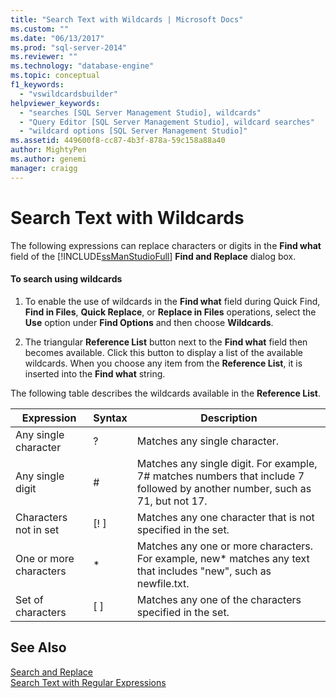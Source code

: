 ```yaml
---
title: "Search Text with Wildcards | Microsoft Docs"
ms.custom: ""
ms.date: "06/13/2017"
ms.prod: "sql-server-2014"
ms.reviewer: ""
ms.technology: "database-engine"
ms.topic: conceptual
f1_keywords:
  - "vswildcardsbuilder"
helpviewer_keywords: 
  - "searches [SQL Server Management Studio], wildcards"
  - "Query Editor [SQL Server Management Studio], wildcard searches"
  - "wildcard options [SQL Server Management Studio]"
ms.assetid: 449600f8-cc87-4b3f-878a-59c158a88a40
author: MightyPen
ms.author: genemi
manager: craigg
---
```

# Search Text with Wildcards
  The following expressions can replace characters or digits in the **Find what** field of the [!INCLUDE[ssManStudioFull](../../includes/ssmanstudiofull-md.md)] **Find and Replace** dialog box.  
  
#### To search using wildcards  
  
1.  To enable the use of wildcards in the **Find what** field during Quick Find, **Find in Files**, **Quick Replace**, or **Replace in Files** operations, select the **Use** option under **Find Options** and then choose **Wildcards**.  
  
2.  The triangular **Reference List** button next to the **Find what** field then becomes available. Click this button to display a list of the available wildcards. When you choose any item from the **Reference List**, it is inserted into the **Find what** string.  
  
 The following table describes the wildcards available in the **Reference List**.  
  
|Expression|Syntax|Description|  
|----------------|------------|-----------------|  
|Any single character|?|Matches any single character.|  
|Any single digit|#|Matches any single digit. For example, 7# matches numbers that include 7 followed by another number, such as 71, but not 17.|  
|Characters not in set|[! ]|Matches any one character that is not specified in the set.|  
|One or more characters|*|Matches any one or more characters. For example, new* matches any text that includes "new", such as newfile.txt.|  
|Set of characters|[ ]|Matches any one of the characters specified in the set.|  
  
## See Also  
 [Search and Replace](search-and-replace.md)   
 [Search Text with Regular Expressions](search-text-with-regular-expressions.md)  
